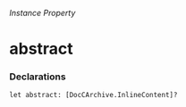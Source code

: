 *Instance Property*

# abstract

### Declarations

```
let abstract: [DocCArchive.InlineContent]?
```

